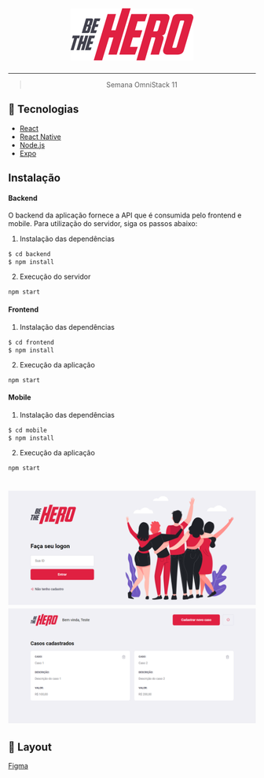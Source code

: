 <h1 align="center">
    <img alt="BeTheHero" title="#BeTheHero" src="/frontend/src/assets/logo.svg" width="250px" />
</h1>

---

<blockquote align="center">
	Semana OmniStack 11
</blockquote>

## 🚀 Tecnologias

- [React](https://reactjs.org)
- [React Native](https://facebook.github.io/react-native/)
- [Node.js](https://nodejs.org/en/) 
- [Expo](https://expo.io/)

## Instalação

#### Backend

O backend da aplicação fornece a API que é consumida pelo frontend e mobile. Para utilização do servidor, siga os passos abaixo:

1. Instalação das dependências
```
$ cd backend
$ npm install
```
2. Execução do servidor
```
npm start
```

#### Frontend
1. Instalação das dependências
```
$ cd frontend
$ npm install
```
2. Execução da aplicação
```
npm start
```

#### Mobile
1. Instalação das dependências
```
$ cd mobile
$ npm install
```
2. Execução da aplicação
```
npm start
```

<h1 align="center">
    <img alt="BeTheHero" src="/frontend/src/assets/login.png" />
    <img alt="BeTheHero" src="/frontend/src/assets/casos.png" />
</h1>

## 🔖 Layout

[Figma](https://www.figma.com/file/2C2yvw7jsCOGmaNUDftX9n/Be-The-Hero---OmniStack-11?node-id=0%3A1)
